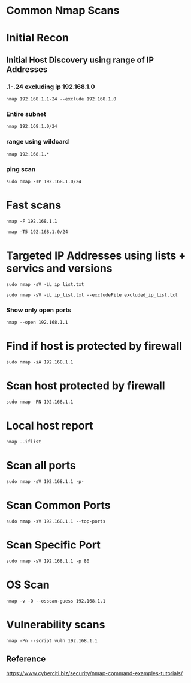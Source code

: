 # Common Nmap Scans

# Initial Recon

## Initial Host Discovery using range of IP Addresses
### .1-.24 excluding ip 192.168.1.0
```
nmap 192.168.1.1-24 --exclude 192.168.1.0
```  
### Entire subnet
```
nmap 192.168.1.0/24
```  
### range using wildcard
```
nmap 192.168.1.*
```  
### ping scan
```
sudo nmap -sP 192.168.1.0/24
```  

# Fast scans
```
nmap -F 192.168.1.1
```  
```
nmap -T5 192.168.1.0/24
```  

# Targeted IP Addresses using lists + servics and versions
```
sudo nmap -sV -iL ip_list.txt
```  
```
sudo nmap -sV -iL ip_list.txt --excludeFile excluded_ip_list.txt
```
### Show only open ports
```
nmap --open 192.168.1.1
```

# Find if host is protected by firewall
```
sudo nmap -sA 192.168.1.1
```
# Scan host protected by firewall
```
sudo nmap -PN 192.168.1.1
```

# Local host report
```
nmap --iflist
```

# Scan all ports
```
sudo nmap -sV 192.168.1.1 -p-
```
# Scan Common Ports
```
sudo nmap -sV 192.168.1.1 --top-ports
```
# Scan Specific Port
```
sudo nmap -sV 192.168.1.1 -p 80
```

# OS Scan
```
nmap -v -O --osscan-guess 192.168.1.1
```

# Vulnerability scans
```
nmap -Pn --script vuln 192.168.1.1
```

## Reference
https://www.cyberciti.biz/security/nmap-command-examples-tutorials/

